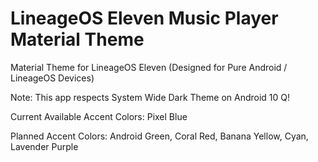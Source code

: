# LineageOS Eleven Music Player Material Theme
 Material Theme for LineageOS Eleven (Designed for Pure Android / LineageOS Devices)
 
 Note: This app respects System Wide Dark Theme on Android 10 Q!
 
 Current Available Accent Colors: Pixel Blue
 
 Planned Accent Colors: Android Green, Coral Red, Banana Yellow, Cyan, Lavender Purple 
